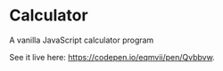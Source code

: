 # Calculator

A vanilla JavaScript calculator program

See it live here: https://codepen.io/eqmvii/pen/Qvbbvw.

 
